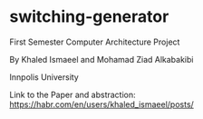 # switching-generator
First Semester Computer Architecture Project

By Khaled Ismaeel and Mohamad Ziad Alkabakibi

Innpolis University

Link to the Paper and abstraction:
https://habr.com/en/users/khaled_ismaeel/posts/
